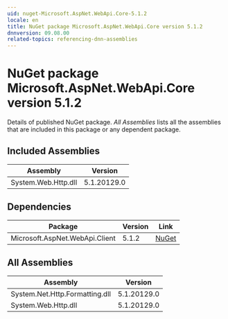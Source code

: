 ```yaml
---
uid: nuget-Microsoft.AspNet.WebApi.Core-5.1.2
locale: en
title: NuGet package Microsoft.AspNet.WebApi.Core version 5.1.2
dnnversion: 09.08.00
related-topics: referencing-dnn-assemblies
---
```


# NuGet package Microsoft.AspNet.WebApi.Core version 5.1.2
Details of published NuGet package.
*All Assemblies* lists all the assemblies that are included in this package or any dependent package.

## Included Assemblies

|Assembly|Version|
|---|---|
|System.Web.Http.dll|5.1.20129.0|

## Dependencies

|Package|Version|Link|
|---|---|---|
|Microsoft.AspNet.WebApi.Client|5.1.2|[NuGet](https://www.nuget.org/packages/Microsoft.AspNet.WebApi.Client/5.1.2)|

## All Assemblies

|Assembly|Version|
|---|---|
|System.Net.Http.Formatting.dll|5.1.20129.0|
|System.Web.Http.dll|5.1.20129.0|

